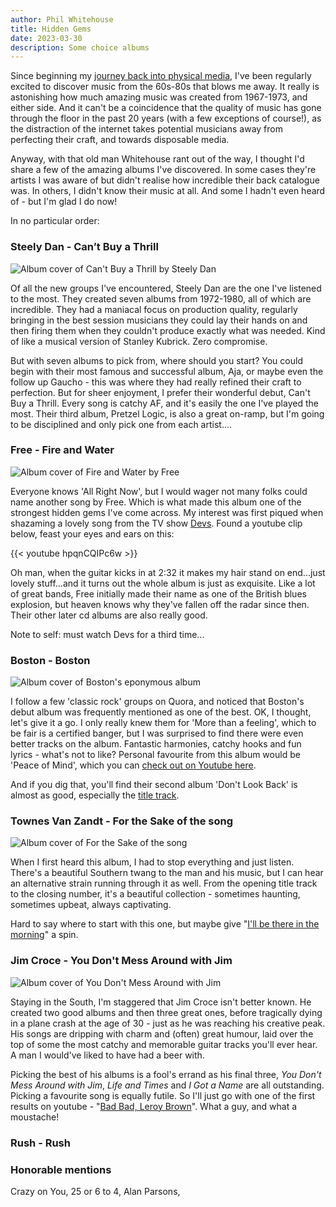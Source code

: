 ```yaml
---
author: Phil Whitehouse
title: Hidden Gems
date: 2023-03-30
description: Some choice albums
---
```


Since beginning my [journey back into physical media](/posts/compactdiscs), I've been regularly excited to discover music from the 60s-80s that blows me away. It really is astonishing how much amazing music was created from 1967-1973, and either side. And it can't be a coincidence that the quality of music has gone through the floor in the past 20 years (with a few exceptions of course!), as the distraction of the internet takes potential musicians away from perfecting their craft, and towards disposable media.

Anyway, with that old man Whitehouse rant out of the way, I thought I'd share a few of the amazing albums I've discovered. In some cases they're artists I was aware of but didn't realise how incredible their back catalogue was. In others, I didn't know their music at all. And some I hadn't even heard of - but I'm glad I do now!

In no particular order:

### Steely Dan - Can’t Buy a Thrill

![Album cover of Can't Buy a Thrill by Steely Dan](/img/Cant_buy_a_tcant_buy_a_thrill.jpg)

Of all the new groups I've encountered, Steely Dan are the one I've listened to the most. They created seven albums from 1972-1980, all of which are incredible. They had a maniacal focus on production quality, regularly bringing in the best session musicians they could lay their hands on and then firing them when they couldn't produce exactly what was needed. Kind of like a musical version of Stanley Kubrick. Zero compromise.

But with seven albums to pick from, where should you start? You could begin with their most famous and successful album, Aja, or maybe even the follow up Gaucho - this was where they had really refined their craft to perfection. But for sheer enjoyment, I prefer their wonderful debut, Can't Buy a Thrill. Every song is catchy AF, and it's easily the one I've played the most. Their third album, Pretzel Logic, is also a great on-ramp, but I'm going to be disciplined and only pick one from each artist....

### Free - Fire and Water

![Album cover of Fire and Water by Free](/img/Fireandwater_albumcover.jpg)

Everyone knows 'All Right Now', but I would wager not many folks could name another song by Free. Which is what made this album one of the strongest hidden gems I've come across. My interest was first piqued when shazaming a lovely song from the TV show [Devs](https://en.wikipedia.org/wiki/Devs). Found a youtube clip below, feast your eyes and ears on this:

{{< youtube hpqnCQIPc6w >}}

Oh man, when the guitar kicks in at 2:32 it makes my hair stand on end...just lovely stuff...and it turns out the whole album is just as exquisite. Like a lot of great bands, Free initially made their name as one of the British blues explosion, but heaven knows why they've fallen off the radar since then. Their other later cd albums are also really good.

Note to self: must watch Devs for a third time...

### Boston - Boston

![Album cover of Boston's eponymous album](/img/BostonBoston.jpg)

I follow a few 'classic rock' groups on Quora, and noticed that Boston's debut album was frequently mentioned as one of the best. OK, I thought, let's give it a go. I only really knew them for 'More than a feeling', which to be fair is a certified banger, but I was surprised to find there were even better tracks on the album. Fantastic harmonies, catchy hooks and fun lyrics - what's not to like? Personal favourite from this album would be 'Peace of Mind', which you can [check out on Youtube here](https://www.youtube.com/watch?v=edwk-8KJ1Js&ab_channel=BostonVEVO).

And if you dig that, you'll find their second album 'Don't Look Back' is almost as good, especially the [title track](https://youtu.be/XmU4Xyl00hY).

### Townes Van Zandt - For the Sake of the song

![Album cover of For the Sake of the song](/img/townes.jpg)

When I first heard this album, I had to stop everything and just listen. There's a beautiful Southern twang to the man and his music, but I can hear an alternative strain running through it as well. From the opening title track to the closing number, it's a beautiful collection - sometimes haunting, sometimes upbeat, always captivating.

Hard to say where to start with this one, but maybe give "[I'll be there in the morning](https://www.youtube.com/watch?v=SCVTjmygWuU&ab_channel=FatPossumRecords)" a spin.

### Jim Croce - You Don't Mess Around with Jim

![Album cover of You Don't Mess Around with Jim ](/img/croce.jpg)

Staying in the South, I'm staggered that Jim Croce isn't better known. He created two good albums and then three great ones, before tragically dying in a plane crash at the age of 30 - just as he was reaching his creative peak. His songs are dripping with charm and (often) great humour, laid over the top of some the most catchy and memorable guitar tracks you'll ever hear. A man I would've liked to have had a beer with.

Picking the best of his albums is a fool's errand as his final three, *You Don't Mess Around with Jim*, *Life and Times* and *I Got a Name* are all outstanding. Picking a favourite song is equally futile. So I'll just go with one of the first results on youtube - "[Bad Bad, Leroy Brown](https://www.youtube.com/watch?v=yTrsS8SGwx4&ab_channel=JimCroce)". What a guy, and what a moustache!

### Rush - Rush

### Honorable mentions
Crazy on You, 25 or 6 to 4, Alan Parsons,
